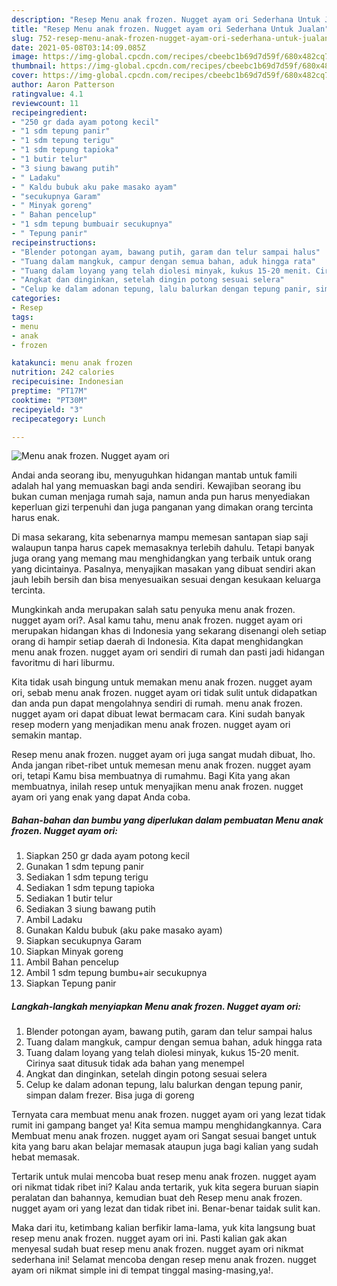 ```yaml
---
description: "Resep Menu anak frozen. Nugget ayam ori Sederhana Untuk Jualan"
title: "Resep Menu anak frozen. Nugget ayam ori Sederhana Untuk Jualan"
slug: 752-resep-menu-anak-frozen-nugget-ayam-ori-sederhana-untuk-jualan
date: 2021-05-08T03:14:09.085Z
image: https://img-global.cpcdn.com/recipes/cbeebc1b69d7d59f/680x482cq70/menu-anak-frozen-nugget-ayam-ori-foto-resep-utama.jpg
thumbnail: https://img-global.cpcdn.com/recipes/cbeebc1b69d7d59f/680x482cq70/menu-anak-frozen-nugget-ayam-ori-foto-resep-utama.jpg
cover: https://img-global.cpcdn.com/recipes/cbeebc1b69d7d59f/680x482cq70/menu-anak-frozen-nugget-ayam-ori-foto-resep-utama.jpg
author: Aaron Patterson
ratingvalue: 4.1
reviewcount: 11
recipeingredient:
- "250 gr dada ayam potong kecil"
- "1 sdm tepung panir"
- "1 sdm tepung terigu"
- "1 sdm tepung tapioka"
- "1 butir telur"
- "3 siung bawang putih"
- " Ladaku"
- " Kaldu bubuk aku pake masako ayam"
- "secukupnya Garam"
- " Minyak goreng"
- " Bahan pencelup"
- "1 sdm tepung bumbuair secukupnya"
- " Tepung panir"
recipeinstructions:
- "Blender potongan ayam, bawang putih, garam dan telur sampai halus"
- "Tuang dalam mangkuk, campur dengan semua bahan, aduk hingga rata"
- "Tuang dalam loyang yang telah diolesi minyak, kukus 15-20 menit. Cirinya saat ditusuk tidak ada bahan yang menempel"
- "Angkat dan dinginkan, setelah dingin potong sesuai selera"
- "Celup ke dalam adonan tepung, lalu balurkan dengan tepung panir, simpan dalam frezer. Bisa juga di goreng"
categories:
- Resep
tags:
- menu
- anak
- frozen

katakunci: menu anak frozen 
nutrition: 242 calories
recipecuisine: Indonesian
preptime: "PT17M"
cooktime: "PT30M"
recipeyield: "3"
recipecategory: Lunch

---
```



![Menu anak frozen. Nugget ayam ori](https://img-global.cpcdn.com/recipes/cbeebc1b69d7d59f/680x482cq70/menu-anak-frozen-nugget-ayam-ori-foto-resep-utama.jpg)

Andai anda seorang ibu, menyuguhkan hidangan mantab untuk famili adalah hal yang memuaskan bagi anda sendiri. Kewajiban seorang ibu bukan cuman menjaga rumah saja, namun anda pun harus menyediakan keperluan gizi terpenuhi dan juga panganan yang dimakan orang tercinta harus enak.

Di masa  sekarang, kita sebenarnya mampu memesan santapan siap saji walaupun tanpa harus capek memasaknya terlebih dahulu. Tetapi banyak juga orang yang memang mau menghidangkan yang terbaik untuk orang yang dicintainya. Pasalnya, menyajikan masakan yang dibuat sendiri akan jauh lebih bersih dan bisa menyesuaikan sesuai dengan kesukaan keluarga tercinta. 



Mungkinkah anda merupakan salah satu penyuka menu anak frozen. nugget ayam ori?. Asal kamu tahu, menu anak frozen. nugget ayam ori merupakan hidangan khas di Indonesia yang sekarang disenangi oleh setiap orang di hampir setiap daerah di Indonesia. Kita dapat menghidangkan menu anak frozen. nugget ayam ori sendiri di rumah dan pasti jadi hidangan favoritmu di hari liburmu.

Kita tidak usah bingung untuk memakan menu anak frozen. nugget ayam ori, sebab menu anak frozen. nugget ayam ori tidak sulit untuk didapatkan dan anda pun dapat mengolahnya sendiri di rumah. menu anak frozen. nugget ayam ori dapat dibuat lewat bermacam cara. Kini sudah banyak resep modern yang menjadikan menu anak frozen. nugget ayam ori semakin mantap.

Resep menu anak frozen. nugget ayam ori juga sangat mudah dibuat, lho. Anda jangan ribet-ribet untuk memesan menu anak frozen. nugget ayam ori, tetapi Kamu bisa membuatnya di rumahmu. Bagi Kita yang akan membuatnya, inilah resep untuk menyajikan menu anak frozen. nugget ayam ori yang enak yang dapat Anda coba.

<!--inarticleads1-->

##### Bahan-bahan dan bumbu yang diperlukan dalam pembuatan Menu anak frozen. Nugget ayam ori:

1. Siapkan 250 gr dada ayam potong kecil
1. Gunakan 1 sdm tepung panir
1. Sediakan 1 sdm tepung terigu
1. Sediakan 1 sdm tepung tapioka
1. Sediakan 1 butir telur
1. Sediakan 3 siung bawang putih
1. Ambil  Ladaku
1. Gunakan  Kaldu bubuk (aku pake masako ayam)
1. Siapkan secukupnya Garam
1. Siapkan  Minyak goreng
1. Ambil  Bahan pencelup
1. Ambil 1 sdm tepung bumbu+air secukupnya
1. Siapkan  Tepung panir




<!--inarticleads2-->

##### Langkah-langkah menyiapkan Menu anak frozen. Nugget ayam ori:

1. Blender potongan ayam, bawang putih, garam dan telur sampai halus
1. Tuang dalam mangkuk, campur dengan semua bahan, aduk hingga rata
1. Tuang dalam loyang yang telah diolesi minyak, kukus 15-20 menit. Cirinya saat ditusuk tidak ada bahan yang menempel
1. Angkat dan dinginkan, setelah dingin potong sesuai selera
1. Celup ke dalam adonan tepung, lalu balurkan dengan tepung panir, simpan dalam frezer. Bisa juga di goreng




Ternyata cara membuat menu anak frozen. nugget ayam ori yang lezat tidak rumit ini gampang banget ya! Kita semua mampu menghidangkannya. Cara Membuat menu anak frozen. nugget ayam ori Sangat sesuai banget untuk kita yang baru akan belajar memasak ataupun juga bagi kalian yang sudah hebat memasak.

Tertarik untuk mulai mencoba buat resep menu anak frozen. nugget ayam ori nikmat tidak ribet ini? Kalau anda tertarik, yuk kita segera buruan siapin peralatan dan bahannya, kemudian buat deh Resep menu anak frozen. nugget ayam ori yang lezat dan tidak ribet ini. Benar-benar taidak sulit kan. 

Maka dari itu, ketimbang kalian berfikir lama-lama, yuk kita langsung buat resep menu anak frozen. nugget ayam ori ini. Pasti kalian gak akan menyesal sudah buat resep menu anak frozen. nugget ayam ori nikmat sederhana ini! Selamat mencoba dengan resep menu anak frozen. nugget ayam ori nikmat simple ini di tempat tinggal masing-masing,ya!.


